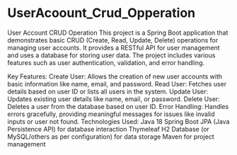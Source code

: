 # UserAcoount_Crud_Opperation




User Account CRUD Operation
This project is a Spring Boot application that demonstrates basic CRUD (Create, Read, Update, Delete) operations for managing user accounts. It provides a RESTful API for user management and uses a database for storing user data. The project includes various features such as user authentication, validation, and error handling.

Key Features:
Create User: Allows the creation of new user accounts with basic information like name, email, and password.
Read User: Fetches user details based on user ID or lists all users in the system.
Update User: Updates existing user details like name, email, or password.
Delete User: Deletes a user from the database based on user ID.
Error Handling: Handles errors gracefully, providing meaningful messages for issues like invalid inputs or user not found.
Technologies Used:
Java 18
Spring Boot
JPA (Java Persistence API) for database interaction
Thymeleaf
H2 Database (or MySQL/others as per configuration) for data storage
Maven for project management

